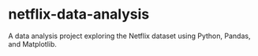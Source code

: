 # netflix-data-analysis
A data analysis project exploring the Netflix dataset using Python, Pandas, and Matplotlib.
